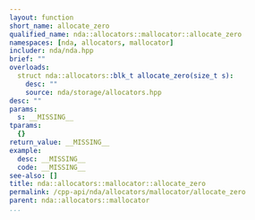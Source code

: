 ```yaml
---
layout: function
short_name: allocate_zero
qualified_name: nda::allocators::mallocator::allocate_zero
namespaces: [nda, allocators, mallocator]
includer: nda/nda.hpp
brief: ""
overloads:
  struct nda::allocators::blk_t allocate_zero(size_t s):
    desc: ""
    source: nda/storage/allocators.hpp
desc: ""
params:
  s: __MISSING__
tparams:
  {}
return_value: __MISSING__
example:
  desc: __MISSING__
  code: __MISSING__
see-also: []
title: nda::allocators::mallocator::allocate_zero
permalink: /cpp-api/nda/allocators/mallocator/allocate_zero
parent: nda::allocators::mallocator
...
```


